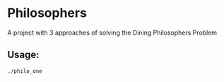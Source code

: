 # Philosophers

A project with 3 approaches of solving the Dining Philosophers Problem

## Usage:
`./philo_one`
